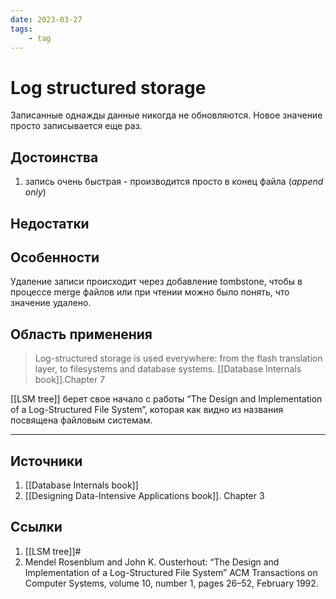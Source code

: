 ```yaml
---
date: 2023-03-27
tags:
    - tag
---
```

# Log structured storage

Записанные однажды данные никогда не обновляются. Новое значение просто записывается еще раз.

## Достоинства

1. запись очень быстрая - производится просто в конец файла (*append only*)

## Недостатки

## Особенности

Удаление записи происходит через добавление tombstone, чтобы в процессе merge файлов или при чтении можно было понять, что значение удалено.

## Область применения

> Log-structured storage is used everywhere: from the flash translation layer, to filesystems and database systems. [[Database Internals book]].Chapter 7

[[LSM tree]] берет свое начало с работы “The Design and Implementation of a Log-Structured File System”, которая как видно из названия посвящена файловым системам.

---

## Источники

1. [[Database Internals book]]
1. [[Designing Data-Intensive Applications book]]. Chapter 3

## Ссылки

1. [[LSM tree]]#
1. Mendel Rosenblum and John K. Ousterhout: “The Design and Implementation of a Log-Structured File System” ACM Transactions on Computer Systems, volume 10, number 1, pages 26–52, February 1992.
